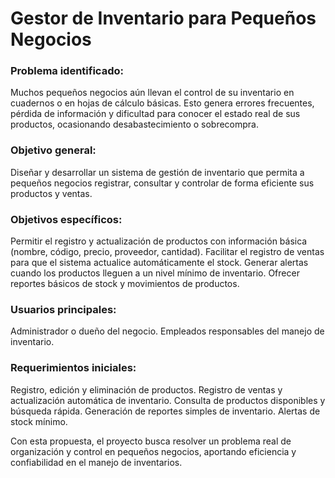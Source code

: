 # Gestor de Inventario para Pequeños Negocios

### Problema identificado:
Muchos pequeños negocios aún llevan el control de su inventario en cuadernos o en hojas de cálculo básicas. Esto genera errores frecuentes, pérdida de información y dificultad para conocer el estado real de sus productos, ocasionando desabastecimiento o sobrecompra.

### Objetivo general:
Diseñar y desarrollar un sistema de gestión de inventario que permita a pequeños negocios registrar, consultar y controlar de forma eficiente sus productos y ventas.

### Objetivos específicos:
Permitir el registro y actualización de productos con información básica (nombre, código, precio, proveedor, cantidad).
Facilitar el registro de ventas para que el sistema actualice automáticamente el stock.
Generar alertas cuando los productos lleguen a un nivel mínimo de inventario.
Ofrecer reportes básicos de stock y movimientos de productos.

### Usuarios principales:
Administrador o dueño del negocio.
Empleados responsables del manejo de inventario.

### Requerimientos iniciales:
Registro, edición y eliminación de productos.
Registro de ventas y actualización automática de inventario.
Consulta de productos disponibles y búsqueda rápida.
Generación de reportes simples de inventario.
Alertas de stock mínimo.

Con esta propuesta, el proyecto busca resolver un problema real de organización y control en pequeños negocios, aportando eficiencia y confiabilidad en el manejo de inventarios.
